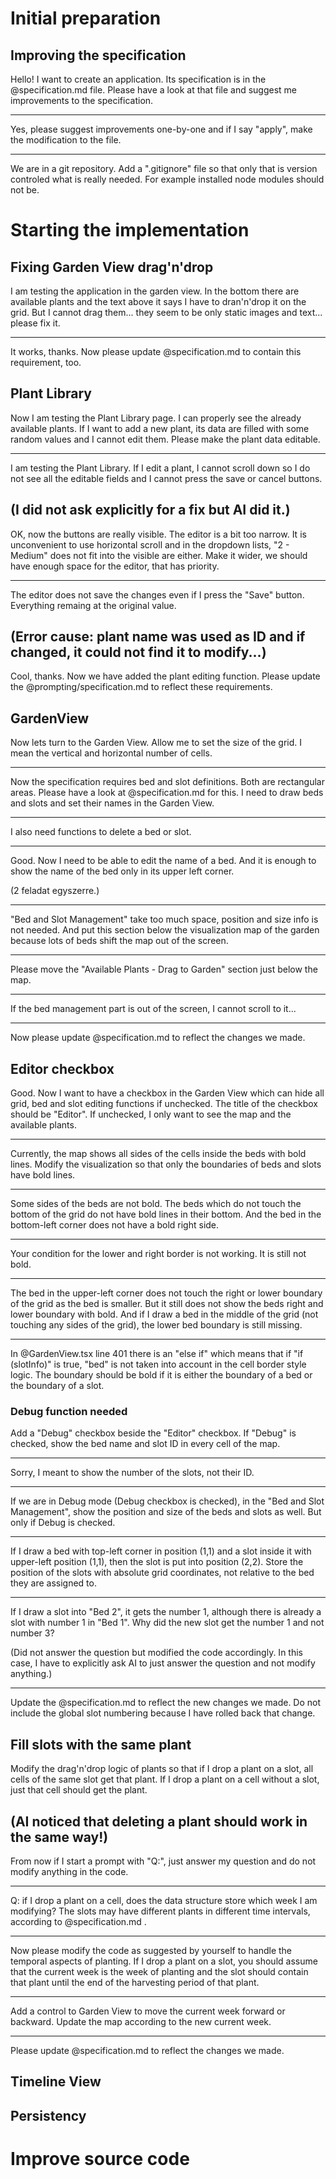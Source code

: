 # Initial preparation

## Improving the specification

Hello! I want to create an application. Its specification is in the @specification.md file. Please have a look at that file and suggest me improvements to the specification.

---

Yes, please suggest improvements one-by-one and if I say "apply", make the modification to the file.

--------

We are in a git repository. Add a ".gitignore" file so that only that is version controled what is really needed. For example installed node modules should not be.

# Starting the implementation

## Fixing Garden View drag'n'drop

I am testing the application in the garden view. In the bottom there are available plants and the text above it says I have to dran'n'drop it on the grid. But I cannot drag them... they seem to be only static images and text... please fix it.

--------

It works, thanks. Now please update @specification.md to contain this requirement, too.

## Plant Library

Now I am testing the Plant Library page. I can properly see the already available plants. If I want to add a new plant, its data are filled with some random values and I cannot edit them. Please make the plant data editable.

-----------------

I am testing the Plant Library. If I edit a plant, I cannot scroll down so I do not see all the editable fields and I cannot press the save or cancel buttons.

(I did not ask explicitly for a fix but AI did it.)
-------------

OK, now the buttons are really visible. The editor is a bit too narrow. It is unconvenient to use horizontal scroll and in the dropdown lists, "2 - Medium" does not fit into the visible are either. Make it wider, we should have enough space for the editor, that has priority.

------------------

The editor does not save the changes even if I press the "Save" button. Everything remaing at the original value.

(Error cause: plant name was used as ID and if changed, it could not find it to modify...)
---------------------

Cool, thanks. Now we have added the plant editing function. Please update the @prompting/specification.md to reflect these requirements.

## GardenView

Now lets turn to the Garden View. Allow me to set the size of the grid. I mean the vertical and horizontal number of cells.

--------------------

Now the specification requires bed and slot definitions. Both are rectangular areas. Please have a look at @specification.md for this. I need to draw beds and slots and set their names in the Garden View.

------------------

I also need functions to delete a bed or slot.

---------------------

Good. Now I need to be able to edit the name of a bed. And it is enough to show the name of the bed only in its upper left corner.

(2 feladat egyszerre.)

-------------------

"Bed and Slot Management" take too much space, position and size info is not needed. And put this section below the visualization map of the garden because lots of beds shift the map out of the screen.

------------------

Please move the "Available Plants - Drag to Garden" section just below the map.

-------------------

If the bed management part is out of the screen, I cannot scroll to it...

--------------------

Now please update @specification.md to reflect the changes we made.

## Editor checkbox

Good. Now I want to have a checkbox in the Garden View which can hide all grid, bed and slot editing functions if unchecked. The title of the checkbox should be "Editor". If unchecked, I only want to see the map and the available plants.

-----------------

Currently, the map shows all sides of the cells inside the beds with bold lines. Modify the visualization so that only the boundaries of beds and slots have bold lines.

--------------------

Some sides of the beds are not bold. The beds which do not touch the bottom of the grid do not have bold lines in their bottom. And the bed in the bottom-left corner does not have a bold right side.

----------------

Your condition for the lower and right border is not working. It is still not bold.

--------------------

The bed in the upper-left corner does not touch the right or lower boundary of the grid as the bed is smaller. But it still does not show the beds right and lower boundary with bold. And if I draw a bed in the middle of the grid (not touching any sides of the grid), the lower bed boundary is still missing.

----------------------

In @GardenView.tsx line 401 there is an "else if" which means that if "if (slotInfo)" is true, "bed" is not taken into account in the cell border style logic. The boundary should be bold if it is either the boundary of a bed or the boundary of a slot.

### Debug function needed

Add a "Debug" checkbox beside the "Editor" checkbox. If "Debug" is checked, show the bed name and slot ID in every cell of the map.

----

Sorry, I meant to show the number of the slots, not their ID.

----------

If we are in Debug mode (Debug checkbox is checked), in the "Bed and Slot Management", show the position and size of the beds and slots as well. But only if Debug is checked.

-----------

If I draw a bed with top-left corner in position (1,1) and a slot inside it with upper-left position (1,1), then the slot is put into position (2,2). Store the position of the slots with absolute grid coordinates, not relative to the bed they are assigned to.

--------------

If I draw a slot into "Bed 2", it gets the number 1, although there is already a slot with number 1 in "Bed 1". Why did the new slot get the number 1 and not number 3?

(Did not answer the question but modified the code accordingly. In this case, I have to explicitly ask AI to just answer the question and not modify anything.)

-----------------

Update the @specification.md to reflect the new changes we made. Do not include the global slot numbering because I have rolled back that change.

## Fill slots with the same plant

Modify the drag'n'drop logic of plants so that if I drop a plant on a slot, all cells of the same slot get that plant. If I drop a plant on a cell without a slot, just that cell should get the plant.

(AI noticed that deleting a plant should work in the same way!)
---------------------

From now if I start a prompt with "Q:", just answer my question and do not modify anything in the code.

-----------------

Q: if I drop a plant on a cell, does the data structure store which week I am modifying? The slots may have different plants in different time intervals, according to @specification.md .

------------

Now please modify the code as suggested by yourself to handle the temporal aspects of planting. If I drop a plant on a slot, you should assume that the current week is the week of planting and the slot should contain that plant until the end of the harvesting period of that plant.

-----------------

Add a control to Garden View to move the current week forward or backward. Update the map according to the new current week.

------------------

Please update @specification.md to reflect the changes we made.

## Timeline View


## Persistency


# Improve source code

